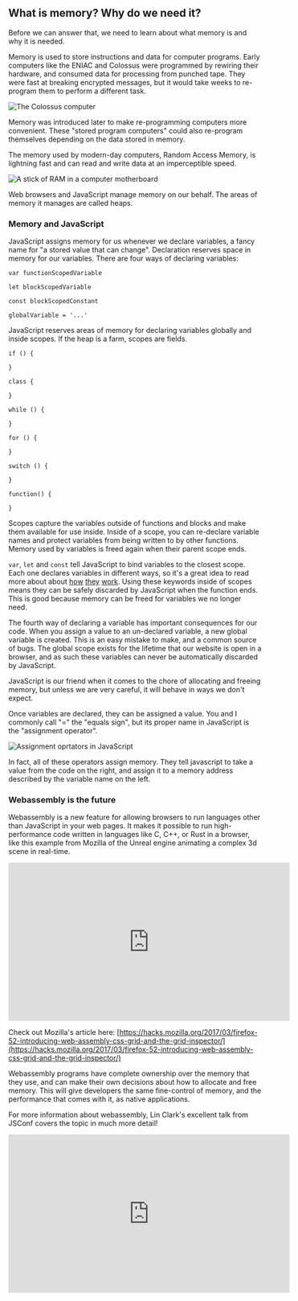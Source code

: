 <!-- DON'T FORGET TO RECORD! -->
## What is memory? Why do we need it?
Before we can answer that, we need to learn about what memory is and why it is needed.

Memory is used to store instructions and data for computer programs. Early computers like the ENIAC and Colossus were programmed by rewiring their hardware, and consumed data for processing from punched tape. They were fast at breaking encrypted messages, but it would take weeks to re-program them to perform a different task.

![The Colossus computer](images/colossus.jpg)

Memory was introduced later to make re-programming computers more convenient. These "stored program computers" could also re-program themselves depending on the data stored in memory.

The memory used by modern-day computers, Random Access Memory, is lightning fast and can read and write data at an imperceptible speed.

![A stick of RAM in a computer motherboard](images/ram.jpg)

Web browsers and JavaScript manage memory on our behalf. The areas of memory it manages are called heaps.

### Memory and JavaScript
JavaScript assigns memory for us whenever we declare variables, a fancy name for "a stored value that can change". Declaration reserves space in memory for our variables. There are four ways of declaring variables:

`var functionScopedVariable`

`let blockScopedVariable`

`const blockScopedConstant`

`globalVariable = '...'`

JavaScript reserves areas of memory for declaring variables globally and inside scopes. If the heap is a farm, scopes are fields.

```
if () {

}

class {

}

while () {

}

for () {

}

switch () {

}

function() {

}
```

Scopes capture the variables outside of functions and blocks and make them available for use inside. Inside of a scope, you can re-declare variable names and protect variables from being written to by other functions. Memory used by variables is freed again when their parent scope ends.

`var`, `let` and `const` tell JavaScript to bind variables to the closest scope. Each one declares variables in different ways, so it's a great idea to read more about about [how](https://developer.mozilla.org/en/docs/Web/JavaScript/Reference/Statements/let) [they](https://developer.mozilla.org/en-US/docs/Web/JavaScript/Reference/Statements/const) [work](https://developer.mozilla.org/en-US/docs/Web/JavaScript/Reference/Statements/var). Using these keywords inside of scopes means they can be safely discarded by JavaScript when the function ends. This is good because memory can be freed for variables we no longer need.

The fourth way of declaring a variable has important consequences for our code. When you assign a value to an un-declared variable, a new global variable is created. This is an easy mistake to make, and a common source of bugs. The global scope exists for the lifetime that our website is open in a browser, and as such these variables can never be automatically discarded by JavaScript.

JavaScript is our friend when it comes to the chore of allocating and freeing memory, but unless we are very careful, it will behave in ways we don't expect.

Once variables are declared, they can be assigned a value. You and I commonly call "=" the "equals sign", but its proper name in JavaScript is the "assignment operator".

![Assignment oprtators in JavaScript](images/assignment-operators.png)

In fact, all of these operators assign memory. They tell javascript to take a value from the code on the right, and assign it to a memory address described by the variable name on the left.

### Webassembly is the future
Webassembly is a new feature for allowing browsers to run languages other than JavaScript in your web pages. It makes it possible to run high-performance code written in languages like C, C++, or Rust in a browser, like this example from Mozilla of the Unreal engine animating a complex 3d scene in real-time.

<iframe width="560" height="315" src="https://www.youtube.com/embed/TwuIRcpeUWE" frameborder="0" allowfullscreen></iframe>

Check out Mozilla's article here: [https://hacks.mozilla.org/2017/03/firefox-52-introducing-web-assembly-css-grid-and-the-grid-inspector/](https://hacks.mozilla.org/2017/03/firefox-52-introducing-web-assembly-css-grid-and-the-grid-inspector/) 

Webassembly programs have complete ownership over the memory that they use, and can make their own decisions about how to allocate and free memory. This will give developers the same fine-control of memory, and the performance that comes with it, as native applications.

For more information about webassembly, Lin Clark's excellent talk from JSConf covers the topic in much more detail!

<iframe width="560" height="315" src="https://www.youtube.com/embed/HktWin_LPf4" frameborder="0" allowfullscreen></iframe>

